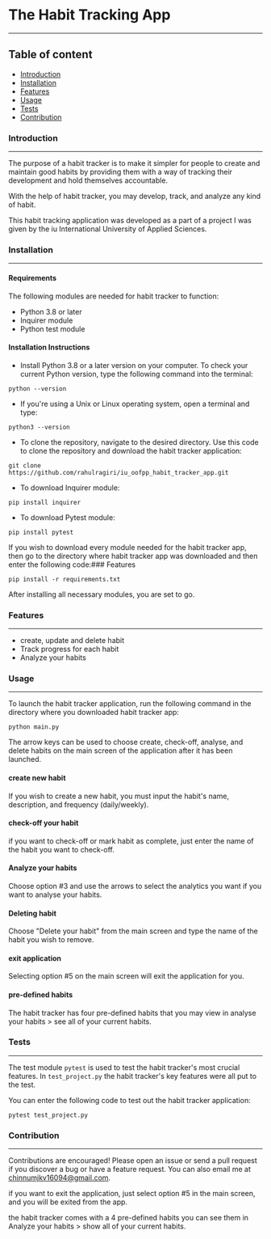 # The Habit Tracking App
***
## Table of content
- [Introduction](#Introduction)
- [Installation](#Installation)
- [Features](#Features)
- [Usage](#Usage)
- [Tests](#Tests)
- [Contribution](#Contribution)

### Introduction
***
The purpose of a habit tracker is to make it simpler for people to create and maintain good habits by providing them with a way of tracking their development and hold themselves accountable.

With the help of habit tracker, you may develop, track, and analyze any kind of habit.

This habit tracking application was developed as a part of a project I was given by the iu International University of Applied Sciences.

### Installation
***
#### Requirements
The following modules are needed for habit tracker to function:
- Python 3.8 or later 
- Inquirer module
- Python test module

#### Installation Instructions
* Install Python 3.8 or a later version on your computer. To check your current Python version, type the following command into the terminal: 
```commandline
python --version
```
* If you're using a Unix or Linux operating system, open a terminal and type:
```commandline
python3 --version
```
* To clone the repository, navigate to the desired directory.
Use this code to clone the repository and download the habit tracker application:

```commandline
git clone https://github.com/rahulragiri/iu_oofpp_habit_tracker_app.git
```
* To download Inquirer module: 
```commandline
pip install inquirer
```
* To download Pytest module:
```commandline
pip install pytest
```
If you wish to download every module needed for the habit tracker app, then go to the directory where habit tracker app was downloaded and then enter the following code:### Features
```commandline
pip install -r requirements.txt
```
After installing all necessary modules, you are set to go.

### Features
***
* create, update and delete habit
* Track progress for each habit
* Analyze your habits

### Usage
***
To launch the habit tracker application, run the following command in the directory where you downloaded habit tracker app:
```commandline
python main.py
```
The arrow keys can be used to choose create, check-off, analyse, and delete habits on the main screen of the application after it has been launched.

#### create new habit
If you wish to create a new habit, you must input the habit's name, description, and frequency (daily/weekly).

#### check-off your habit
if you want to check-off or mark habit as complete, just enter the name of the habit you want to check-off.

#### Analyze your habits
Choose option #3 and use the arrows to select the analytics you want if you want to analyse your habits.

#### Deleting habit
Choose "Delete your habit" from the main screen and type the name of the habit you wish to remove.

#### exit application
Selecting option #5 on the main screen will exit the application for you.

#### pre-defined habits
The habit tracker has four pre-defined habits that you may view in analyse your habits > see all of your current habits.

### Tests
***
The test module ```pytest``` is used to test the habit tracker's most crucial features. In ```test_project.py``` the habit tracker's key features were all put to the test.

You can enter the following code to test out the habit tracker application:
```commandline
pytest test_project.py
```
### Contribution
***
Contributions are encouraged! Please open an issue or send a pull request if you discover a bug or have a feature request. You can also email me at chinnumjkv16094@gmail.com.


if you want to exit the application, just select option #5 in the main screen, and you will be exited from the app.

the habit tracker comes with a 4 pre-defined habits you can see them in Analyze your habits > show all of your current habits.
